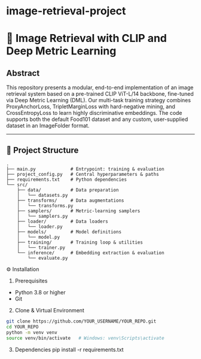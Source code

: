 # image-retrieval-project
# 🚀 Image Retrieval with CLIP and Deep Metric Learning

## Abstract  
This repository presents a modular, end-to-end implementation of an image retrieval system based on a pre-trained CLIP ViT-L/14 backbone, fine-tuned via Deep Metric Learning (DML). Our multi-task training strategy combines ProxyAnchorLoss, TripletMarginLoss with hard-negative mining, and CrossEntropyLoss to learn highly discriminative embeddings. The code supports both the default Food101 dataset and any custom, user-supplied dataset in an ImageFolder format.

---

## 📂 Project Structure  
```text
.
├── main.py             # Entrypoint: training & evaluation
├── project_config.py   # Central hyperparameters & paths
├── requirements.txt    # Python dependencies
└── src/
    ├── data/           # Data preparation
    │   └── datasets.py
    ├── transforms/     # Data augmentations
    │   └── transforms.py
    ├── samplers/       # Metric-learning samplers
    │   └── samplers.py
    ├── loader/         # Data loaders
    │   └── loader.py
    ├── models/         # Model definitions
    │   └── model.py
    ├── training/       # Training loop & utilities
    │   └── trainer.py
    └── inference/      # Embedding extraction & evaluation
        └── evaluate.py
```
⚙️ Installation
1. Prerequisites
  - Python 3.8 or higher
  - Git
2. Clone & Virtual Environment
```bash
git clone https://github.com/YOUR_USERNAME/YOUR_REPO.git
cd YOUR_REPO
python -m venv venv
source venv/bin/activate   # Windows: venv\Scripts\activate
```
3. Dependencies
pip install -r requirements.txt

